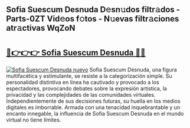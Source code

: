## Sofia Suescum Desnuda D𝚎sn𝚞dos filtr𝚊dos - Parts-0ZT Vid𝚎os f𝚘tos - N𝚞evas filtr𝚊ciones atr𝚊ctivas WqZoN

# <h2><a href="http://mb4itgs.tromn.icu/?c=Sofia+Suescum+Desnuda">🔗👉👉👉 Sofia Suescum Desnuda 🔗🔗</a></h2>

[![Sofia Suescum Desnuda nuevo](https://i.imgur.com/pEAQMta.gif)](http://mb4itgs.tromn.icu/?c=Sofia+Suescum+Desnuda)
Sofia Suescum Desnuda, una figura multifacética y estimulante, se resiste a la categorización simple. Su personalidad distintiva en línea ha cautivado y provocado a los espectadores, provocando debates sobre la expresión artística, la privacidad y las complejidades de las comunidades virtuales. Independientemente de sus decisiones futuras, su huella en los medios digitales es imborrable. Armada con una tenacidad inquebrantable y un encanto innegable, la influencia de Sofia Suescum Desnuda en el mundo virtual no tiene límites.
